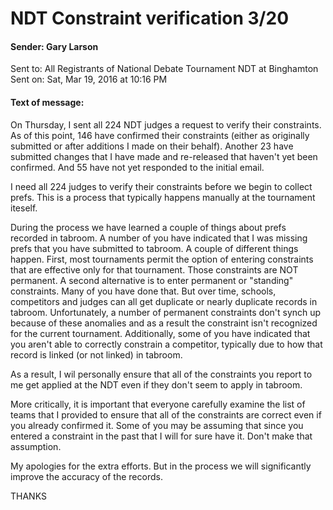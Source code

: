 # NDT Constraint verification 3/20

#### Sender:	Gary Larson
 Sent to:	All Registrants of National Debate Tournament NDT at Binghamton
 Sent on:	Sat, Mar 19, 2016 at 10:16 PM
#### Text of message:
 On Thursday, I sent all 224 NDT judges a request to verify their constraints.  As of this point, 146 have confirmed their constraints (either as originally submitted or after additions I made on their behalf).  Another 23 have submitted changes that I have made and re-released that haven't yet been confirmed.  And 55 have not yet responded to the initial email.

I need all 224 judges to verify their constraints before we begin to collect prefs.  This is a process that typically happens manually at the tournament iteself.

During the process we have learned a couple of things about prefs recorded in tabroom.  A number of you have indicated that I was missing prefs that you have submitted to tabroom.  A couple of different things happen.  First, most tournaments permit the option of entering constraints that are effective only for that tournament.  Those constraints are NOT permanent.  A second alternative is to enter permanent or "standing" constraints.  Many of you have done that.  But over time, schools, competitors and judges can all get duplicate or nearly duplicate records in tabroom.  Unfortunately, a number of permanent constraints don't synch up because of these anomalies and as a result the constraint isn't recognized for the current tournament.  Additionally, some of you have indicated that you aren't able to correctly constrain a competitor, typically due to how that record is linked (or not linked) in tabroom.

As a result, I wil personally ensure that all of the constraints you report to me get applied at the NDT even if they don't seem to apply in tabroom.

More critically, it is important that everyone carefully examine the list of teams that I provided to ensure that all of the constraints are correct even if you already confirmed it.  Some of you may be assuming that since you entered a constraint in the past that I will for sure have it.  Don't make that assumption.

My apologies for the extra efforts.  But in the process we will significantly improve the accuracy of the records.

THANKS